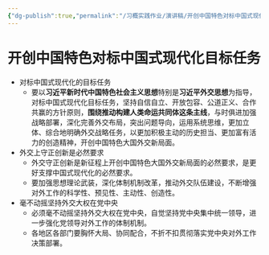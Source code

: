 ```yaml
---
{"dg-publish":true,"permalink":"/习概实践作业/演讲稿/开创中国特色对标中国式现代化目标任务/","dgPassFrontmatter":true}
---
```



# 开创中国特色对标中国式现代化目标任务

- 对标中国式现代化的目标任务
    - 要以**习近平新时代中国特色社会主义思想**特别是**习近平外交思想**为指导，对标中国式现代化目标任务，坚持自信自立、开放包容、公道正义、合作共赢的方针原则，**围绕推动构建人类命运共同体这条主线**，与时俱进加强战略部署，深化完善外交布局，突出问题导向，运用系统思维，更加立体、综合地明确外交战略任务，以更加积极主动的历史担当、更加富有活力的创造精神，开创中国特色大国外交新局面。
- 外交上守正创新是必然要求
    - 外交守正创新是新征程上开创中国特色大国外交新局面的必然要求，是更好支撑中国式现代化的必然要求。
    - 要加强思想理论武装，深化体制机制改革，推动外交队伍建设，不断增强对外工作的科学性、预见性、主动性、创造性。
- 毫不动摇坚持外交大权在党中央
    - 必须毫不动摇坚持外交大权在党中央，自觉坚持党中央集中统一领导，进一步强化党领导对外工作的体制机制。
    - 各地区各部门要胸怀大局、协同配合，不折不扣贯彻落实党中央对外工作决策部署。

